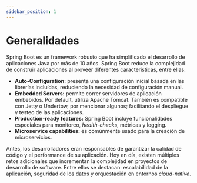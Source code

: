 ```yaml
---
sidebar_position: 1
---
```


# Generalidades

Spring Boot es un framework robusto que ha simplificado el desarrollo de aplicaciones Java por más de 10 años. Spring Boot reduce la complejidad de construir aplicaciones al proveer diferentes características, entre ellas:

* __Auto-Configuration:__ presenta una configuración inicial basada en las librerías incluídas, reduciendo la necesidad de configuración manual.
* __Embedded Servers:__ permite correr servidores de aplicación embebidos. Por default, utiliza Apache Tomcat. También es compatible con Jetty o Undertow, por mencionar algunos; facilitando el despliegue y testeo de las aplicaciones.
* __Production-ready features:__ Spring Boot incluye funcionalidades especiales para monitoreo, _health-checks_, métricas y logging.
* __Microservice capabilities:__ es comúnmente usado para la creación de microservicios. 

Antes, los desarrolladores eran responsables de garantizar la calidad de código y el performance de su aplicación. Hoy en día, existen múltiples retos adicionales que incrementan la complejidad en proyectos de desarrollo de software. Entre ellos se destacan: escalabilidad de la aplicación, seguridad de los datos y orquestación en entornos _cloud-native_. 

